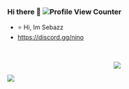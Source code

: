 ### Hi there 👋        ![Profile View Counter](https://komarev.com/ghpvc/?username=ImSebazz)
- ⭐ Hi, Im Sebazz
- https://discord.gg/nino    
<p align="center">
  <br>
  <br>
  <a href="#"><img src="https://discord.c99.nl/widget/theme-4/899339781132124220.png"></a>
</p>

<a href='#'><img src='https://camo.githubusercontent.com/75aaa4823a8d3eb02d9a49a7772faab642277b439ea52e983e9d25a3e745f2a4/68747470733a2f2f74656c656772612e70682f66696c652f3263306238626637636538303337323435653034392e706e67'/></a>
